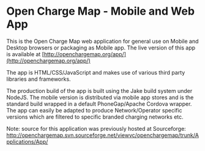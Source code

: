 Open Charge Map - Mobile and Web App
=======

This is the Open Charge Map web application for general use on Mobile and Desktop browsers or packaging as Mobile app. The live version of this app is available at [http://openchargemap.org/app/](http://openchargemap.org/app/)

The app is HTML/CSS/JavaScript and makes use of various third party libraries and frameworks.

The production build of the app is built using the Jake build system under NodeJS. The mobile version is distributed via mobile app stores and is the standard build wrapped in a default PhoneGap/Apache Cordova wrapper. The app can easily be adapted to produce Network/Operator specific versions which are filtered to specific branded charging networks etc.

Note: source for this application was previously hosted at Sourceforge:
http://openchargemap.svn.sourceforge.net/viewvc/openchargemap/trunk/Applications/App/
